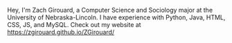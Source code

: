 Hey, I'm Zach Girouard, a Computer Science and Sociology major at the University of Nebraska-Lincoln. I have experience with Python, Java, HTML, CSS, JS, and MySQL. Check out my website at https://zgirouard.github.io/ZGirouard/

